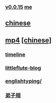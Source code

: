 ### [v0.0.15](https://github.com/shanuan/blog/edit/master/README.md) [me](https://shanuan.github.io/blog/)
## [chinese](https://shanuan.github.io/chinese/)
## [mp4](mp4) [[chinese]](chinese)
### [timeline](timline.html)
### [littleflute-blog](https://littleflute.github.io/blog/)
### [englishtyping/](https://shanuan.github.io/englishtyping/)
### [弟子规](https://shanuan.github.io/dizigui/)

<script src="https://www.w3schools.com/lib/w3.js"></script>				
<script src="https://littleflute.github.io/JavaScript/blclass.js"></script>		
<script src="https://littleflute.github.io/JavaScript/blApp.js"></script>	
